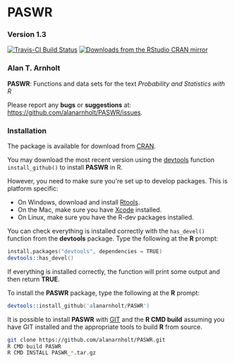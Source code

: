 PASWR
========

### Version 1.3

[![Travis-CI Build Status](https://travis-ci.org/alanarnholt/PASWR.svg?branch=master)](https://travis-ci.org/alanarnholt/PASWR)
[![Downloads from the RStudio CRAN mirror](http://cranlogs.r-pkg.org/badges/PASWR)](http://cran.rstudio.com/package=PASWR)

### Alan T. Arnholt

**PASWR**: Functions and data sets for the text *Probability and Statistics with R*

Please report any **bugs** or **suggestions** at:
<https://github.com/alanarnholt/PASWR/issues>.

### Installation

The package is available for download from
[CRAN](https://CRAN.R-project.org/package=PASWR).

You may download the most recent version using the [devtools](https://github.com/hdaley/devtools) function `install_github()` to install **PASWR** in R.

However, you need to make sure you're set up to develop packages. This is platform specific:

* On Windows, download and install [Rtools](https://CRAN.R-project.org/bin/windows/Rtools/).
* On the Mac, make sure you have [Xcode](https://developer.apple.com/xcode/) installed.
* On Linux, make sure you have the R-dev packages installed.

You can check everything is installed correctly with the `has_devel()` function from the **devtools** package. Type the following at 
the **R** prompt:


```s
install.packages("devtools", dependencies = TRUE)    
devtools::has_devel()
```

If everything is installed correctly, the function will print some output and then return **TRUE**.

To install the **PASWR** package, type the following at the **R** prompt:


```s
devtools::install_github('alanarnholt/PASWR')
```
    
It is possible to install **PASWR** with [GIT](http://git-scm.com/) and the **R CMD build** assuming you have GIT installed and the appropriate tools to build **R** from source.

```bash
git clone https://github.com/alanarnholt/PASWR.git
R CMD build PASWR
R CMD INSTALL PASWR_*.tar.gz
```

